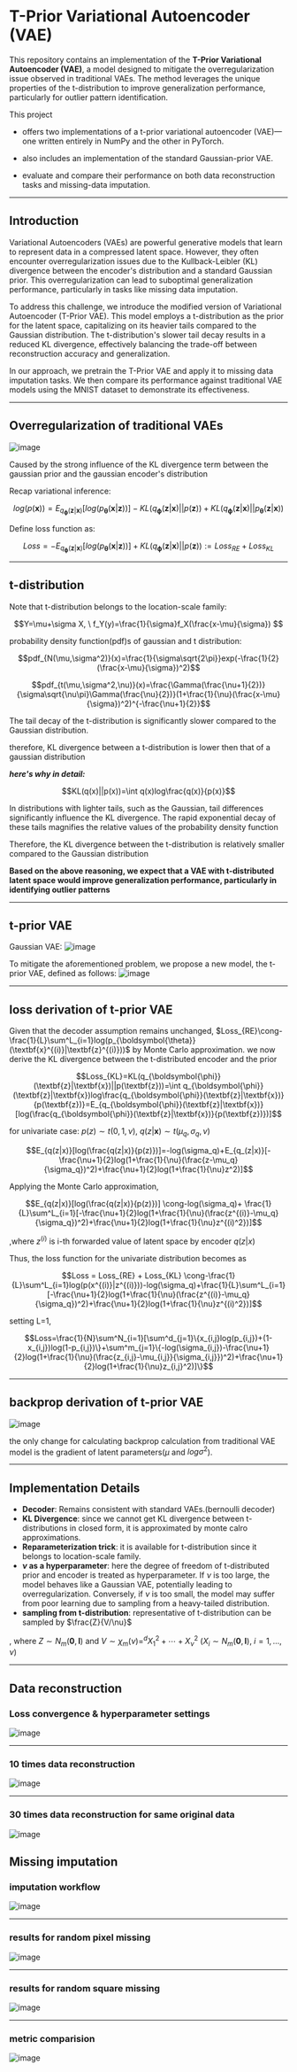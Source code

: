 # T-Prior Variational Autoencoder (VAE)

This repository contains an implementation of the **T-Prior Variational Autoencoder (VAE)**, a model designed to mitigate the overregularization issue observed in traditional VAEs. The method leverages the unique properties of the t-distribution to improve generalization performance, particularly for outlier pattern identification.

This project

  - offers two implementations of a t-prior variational autoencoder (VAE)—one written entirely in NumPy and the other in PyTorch.

  - also includes an implementation of the standard Gaussian-prior VAE.
  
  -  evaluate and compare their performance on both data reconstruction tasks and missing-data imputation.

---

## Introduction


Variational Autoencoders (VAEs) are powerful generative models that learn to represent data in a compressed latent space. However, they often encounter overregularization issues due to the Kullback-Leibler (KL) divergence between the encoder's distribution and a standard Gaussian prior. This overregularization can lead to suboptimal generalization performance, particularly in tasks like missing data imputation.

To address this challenge, we introduce the modified version of Variational Autoencoder (T-Prior VAE). This model employs a t-distribution as the prior for the latent space, capitalizing on its heavier tails compared to the Gaussian distribution. The t-distribution's slower tail decay results in a reduced KL divergence, effectively balancing the trade-off between reconstruction accuracy and generalization.

In our approach, we pretrain the T-Prior VAE and apply it to missing data imputation tasks. We then compare its performance against traditional VAE models using the MNIST dataset to demonstrate its effectiveness.

---

## Overregularization of traditional VAEs
![image](https://github.com/user-attachments/assets/274c5c73-3812-49a1-a594-f0ccca597a89)

Caused by the strong influence of the KL divergence term between the gaussian prior and the gaussian encoder's distribution

Recap variational inference: 

$$log(p(\textbf{x}))=E_{q_{\boldsymbol{\phi}}(\textbf{z}|\textbf{x})}[log(p_{\boldsymbol{\theta}}(\textbf{x}|\textbf{z}))]-KL(q_{\boldsymbol{\phi}}(\textbf{z}|\textbf{x})||p(\textbf{z}))+KL(q_{\boldsymbol{\phi}}(\textbf{z}|\textbf{x})||p_{\boldsymbol{\theta}}(\textbf{z}|\textbf{x}))$$

Define loss function as: 

$$Loss=-E_{q_{\boldsymbol{\phi}}(\textbf{z}|\textbf{x})}[log(p_{\boldsymbol{\theta}}(\textbf{x}|\textbf{z}))]+KL(q_{\boldsymbol{\phi}}(\textbf{z}|\textbf{x})||p(\textbf{z})):= Loss_{RE} + Loss_{KL}$$

---

## t-distribution
Note that t-distribution belongs to the location-scale family: 

$$Y=\mu+\sigma X, \ f_Y(y)=\frac{1}{\sigma}f_X(\frac{x-\mu}{\sigma}) $$

probability density function(pdf)s of gaussian and t distribution: 

$$pdf_{N(\mu,\sigma^2)}(x)=\frac{1}{\sigma\sqrt{2\pi}}exp(-\frac{1}{2}(\frac{x-\mu}{\sigma})^2)$$

$$pdf_{t(\mu,\sigma^2,\nu)}(x)=\frac{\Gamma(\frac{\nu+1}{2})}{\sigma\sqrt{\nu\pi}\Gamma(\frac{\nu}{2})}(1+\frac{1}{\nu}(\frac{x-\mu}{\sigma})^2)^{-\frac{\nu+1}{2}}$$

The tail decay of the t-distribution is significantly slower compared to the Gaussian distribution.

therefore, KL divergence between a t-distribution is lower then that of a gaussian distribution

***here's why in detail:*** 

$$KL(q(x)||p(x))=\int q(x)log\frac{q(x)}{p(x)}$$

In distributions with lighter tails, such as the Gaussian, tail differences significantly influence the KL divergence. The rapid exponential decay of these tails magnifies the relative values of the probability density function

Therefore, the KL divergence between the t-distribution is relatively smaller compared to the Gaussian distribution

**Based on the above reasoning, we expect that a VAE with t-distributed latent space would improve generalization performance, particularly in identifying outlier patterns**


---


## t-prior VAE
Gaussian VAE:
![image](https://github.com/user-attachments/assets/beacf0ce-b669-412b-9f3c-d7a6225b75dd)

To mitigate the aforementioned problem, we propose a new model, the t-prior VAE, defined as follows:
![image](https://github.com/user-attachments/assets/d5183570-bf8e-4827-a62b-9e55178ec543)


---


## loss derivation of t-prior VAE
Given that the decoder assumption remains unchanged, $Loss_{RE}\cong-\frac{1}{L}\sum^L_{i=1}log(p_{\boldsymbol{\theta}}(\textbf{x}^{(i)}|\textbf{z}^{(i)}))$ by Monte Carlo approximation.
we now derive the KL divergence between the t-distributed encoder and the prior

$$Loss_{KL}=KL(q_{\boldsymbol{\phi}}(\textbf{z}|\textbf{x})||p(\textbf{z}))=\int q_{\boldsymbol{\phi}}(\textbf{z}|\textbf{x})log\frac{q_{\boldsymbol{\phi}}(\textbf{z}|\textbf{x})}{p(\textbf{z})}=E_{q_{\boldsymbol{\phi}}(\textbf{z}|\textbf{x})}[log(\frac{q_{\boldsymbol{\phi}}(\textbf{z}|\textbf{x})}{p(\textbf{z})})]$$

for univariate case: $p(z)\sim t(0,1,\nu), \ q(z|\textbf{x}) \sim t(\mu_q,\sigma_q,\nu)$ 

$$E_{q(z|x)}[log(\frac{q(z|x)}{p(z)})]=-log(\sigma_q)+E_{q_(z|x)}[-\frac{\nu+1}{2}log(1+\frac{1}{\nu}(\frac{z-\mu_q}{\sigma_q})^2)+\frac{\nu+1}{2}log(1+\frac{1}{\nu}z^2)]$$

Applying the Monte Carlo approximation,

$$E_{q(z|x)}[log(\frac{q(z|x)}{p(z)})] \cong-log(\sigma_q)+ \frac{1}{L}\sum^L_{i=1}[-\frac{\nu+1}{2}log(1+\frac{1}{\nu}(\frac{z^{(i)}-\mu_q}{\sigma_q})^2)+\frac{\nu+1}{2}log(1+\frac{1}{\nu}z^{(i)^2})]$$

,where $z^{(i)}$ is i-th forwarded value of latent space by encoder $q(z|x)$

Thus, the loss function for the univariate distribution becomes as

$$Loss = Loss_{RE} + Loss_{KL} \cong-\frac{1}{L}\sum^L_{i=1}log(p(x^{(i)}|z^{(i)}))-log(\sigma_q)+\frac{1}{L}\sum^L_{i=1}[-\frac{\nu+1}{2}log(1+\frac{1}{\nu}(\frac{z^{(i)}-\mu_q}{\sigma_q})^2)+\frac{\nu+1}{2}log(1+\frac{1}{\nu}z^{(i)^2})]$$

setting L=1,

$$Loss=\frac{1}{N}\sum^N_{i=1}[\sum^d_{j=1}\{x_{i,j}log(p_{i,j})+(1-x_{i,j})log(1-p_{i,j})\}+\sum^m_{j=1}\{-log(\sigma_{i,j})-\frac{\nu+1}{2}log(1+\frac{1}{\nu}(\frac{z_{i,j}-\mu_{i,j}}{\sigma_{i,j}})^2)+\frac{\nu+1}{2}log(1+\frac{1}{\nu}z_{i,j}^2)]\}$$

---


## backprop derivation of t-prior VAE
![image](https://github.com/user-attachments/assets/56d6b149-d0f9-432b-8f2b-233809a7f851)

the only change for calculating backprop calculation from traditional VAE model is the gradient of latent parameters($\mu$ and $log\sigma^2$).

---

## Implementation Details

- **Decoder**: Remains consistent with standard VAEs.(bernoulli decoder)
- **KL Divergence**: since we cannot get KL divergence between t-distributions in closed form, it is approximated by monte calro approximations.
- **Reparameterization trick**: it is available for t-distribution since it belongs to location-scale family.
- **$\nu$ as a hyperparameter**: here the degree of freedom of t-distributed prior and encoder is treated as hyperparameter. If $\nu$ is too large, the model behaves like a Gaussian VAE, potentially leading to overregularization. Conversely, if $\nu$ is too small, the model may suffer from poor learning due to sampling from a heavy-tailed distribution.
- **sampling from t-distribution**: representative of t-distribution can be sampled by $\frac{Z}{V/\nu}$

, where $Z \sim N_m(\mathbf{0},\mathbf{I})$ and $V \sim \chi_m(\nu) =^d X_1^2 + \cdots + X_\nu^2 \ (X_i \sim N_m(\mathbf{0},\mathbf{I}), \ i=1,...,\nu)$ 

---

## Data reconstruction

### Loss convergence & hyperparameter settings
![image](https://github.com/user-attachments/assets/a40ea973-46d6-448e-b07d-0a72a62b41e4)

---

### 10 times data reconstruction
![image](https://github.com/user-attachments/assets/0b505270-c736-43ce-a867-444e9fe8db43)

---

### 30 times data reconstruction for same original data
![image](https://github.com/user-attachments/assets/50794522-3efb-4ced-9d36-a7cbac8e52e8)


## Missing imputation

### imputation workflow
![image](https://github.com/user-attachments/assets/33427df1-8e9f-41aa-9502-31bbec90eb03)

---

### results for random pixel missing
![image](https://github.com/user-attachments/assets/8a5f857b-1b32-4ac3-8faa-484816acbe06)

---

### results for random square missing
![image](https://github.com/user-attachments/assets/be894778-9c7e-4a3a-bf5a-dbe223cd3994)

---

### metric comparision
![image](https://github.com/user-attachments/assets/155d7e34-b563-4aca-868e-6f23083967fd)
